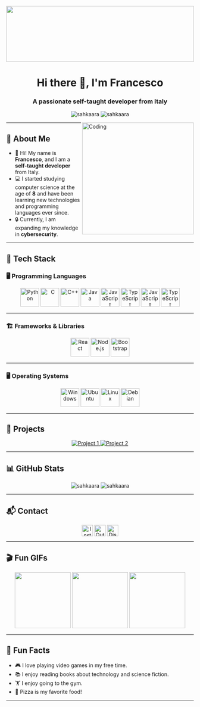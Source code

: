 <p align="center">
  <img src="https://media.giphy.com/media/2IudUHdI075HL02Pkk/giphy.gif" width="100%" height="150" />
</p>

<h1 align="center">Hi there 👋, I'm Francesco</h1>
<h3 align="center">A passionate self-taught developer from Italy</h3>

<p align="center">
  <img src="https://komarev.com/ghpvc/?username=sahkaara&label=Profile%20views&color=0e75b6&style=flat" alt="sahkaara" />
  <img src="https://img.shields.io/github/followers/sahkaara?label=Follow&style=social" alt="sahkaara" />
</p>

<img align="right" alt="Coding" src="https://media.giphy.com/media/M9gbBd9nbDrOTu1Mqx/giphy.gif" width="300" />

---

## 📌 About Me  
- 👋 Hi! My name is **Francesco**, and I am a **self-taught developer** from Italy.  
- 💻 I started studying computer science at the age of **8** and have been learning new technologies and programming languages ever since.  
- 🔒 Currently, I am expanding my knowledge in **cybersecurity**.  

---

## 🚀 Tech Stack  

### 🖥️ Programming Languages  
<p align="center">
  <img src="https://media.giphy.com/media/KAq5w47R9rmTuvWOWa/giphy.gif" alt="Python" width="50" height="50"/>
  <img src="https://cdn.jsdelivr.net/gh/devicons/devicon/icons/c/c-original.svg" alt="C" width="50" height="50"/>
  <img src="https://cdn.jsdelivr.net/gh/devicons/devicon/icons/cplusplus/cplusplus-original.svg" alt="C++" width="50" height="50"/>
  <img src="https://cdn.jsdelivr.net/gh/devicons/devicon/icons/java/java-original.svg" alt="Java" width="50" height="50"/>
  <img src="https://cdn.jsdelivr.net/gh/devicons/devicon/icons/javascript/javascript-original.svg" alt="JavaScript" width="50" height="50"/>
  <img src="https://cdn.jsdelivr.net/gh/devicons/devicon/icons/typescript/typescript-original.svg" alt="TypeScript" width="50" height="50"/>
  <img src="https://media.giphy.com/media/XAxylRMCdpbEWUAvr8/giphy.gif" alt="JavaScript" width="50" height="50"/>
  <img src="https://media.giphy.com/media/fsEaZldNC8A1PJ3mwp/giphy.gif" alt="TypeScript" width="50" height="50"/>
</p>

---

### 🏗️ Frameworks & Libraries  
<p align="center">
  <img src="https://media.giphy.com/media/eNAsjO55tPbgaor7ma/giphy.gif" alt="React" width="50" height="50"/>
  <img src="https://media.giphy.com/media/kdFc8fubgS31b8DsVu/giphy.gif" alt="Node.js" width="50" height="50"/>
  <img src="https://cdn.jsdelivr.net/gh/devicons/devicon/icons/bootstrap/bootstrap-original.svg" alt="Bootstrap" width="50" height="50"/>
</p>

---

### 🖥️ Operating Systems  
<p align="center">
  <img src="https://cdn.jsdelivr.net/gh/devicons/devicon/icons/windows8/windows8-original.svg" alt="Windows" width="50" height="50"/>
  <img src="https://cdn.jsdelivr.net/gh/devicons/devicon/icons/ubuntu/ubuntu-plain.svg" alt="Ubuntu" width="50" height="50"/>
  <img src="https://cdn.jsdelivr.net/gh/devicons/devicon/icons/linux/linux-original.svg" alt="Linux" width="50" height="50"/>
  <img src="https://cdn.jsdelivr.net/gh/devicons/devicon/icons/debian/debian-original.svg" alt="Debian" width="50" height="50"/>
</p>

---

## 📂 Projects  
<p align="center">
  <a href="https://github.com/Sahkaara/Financial_shares_tracker" target="_blank">
    <img src="https://img.shields.io/badge/Project%201-Click%20to%20view-blue?style=for-the-badge&logo=github" alt="Project 1"/>
  </a>
  <a href="https://github.com/Sahkaara/Generatore_di_README.md" target="_blank">
    <img src="https://img.shields.io/badge/Project%202-Click%20to%20view-blue?style=for-the-badge&logo=github" alt="Project 2"/>
  </a>

---

## 📊 GitHub Stats  
<p align="center">
  <img src="https://github-readme-stats.vercel.app/api?username=sahkaara&show_icons=true&theme=radical" alt="sahkaara" />  
  <img src="https://github-readme-stats.vercel.app/api/top-langs/?username=sahkaara&layout=compact&theme=radical" alt="sahkaara" />
</p>

---

## 📬 Contact  
<p align="center">
  <a href="https://www.instagram.com/checco_dinisi?igshid=MTFwNXR2c2xkZHRwcg==" target="blank"><img align="center" src="https://cdn.jsdelivr.net/gh/devicons/devicon/icons/instagram/instagram-original.svg" alt="Instagram" height="30" width="30" /></a>
  <a href="mailto:dinisi.francesco@outlook.it" target="blank"><img align="center" src="https://cdn.jsdelivr.net/gh/devicons/devicon/icons/microsoftoutlook/microsoftoutlook-original.svg" alt="Outlook" height="30" width="30" /></a>
  <a href="https://discord.com/users/Sahkaara" target="blank"><img align="center" src="https://cdn.jsdelivr.net/gh/devicons/devicon/icons/discord/discord-original.svg" alt="Discord" height="30" width="30" /></a>
</p>

---

## 🎬 Fun GIFs  
<p align="center">
  <img height="150" src="https://media3.giphy.com/media/v1.Y2lkPTc5MGI3NjExNjBvdXBhamgyYnYza2N5enNwaTQ2eWRkdnA2ZWhxNDhwMzNjdXNyNyZlcD12MV9pbnRlcm5hbF9naWZfYnlfaWQmY3Q9Zw/tHIRLHtNwxpjIFqPdV/giphy.gif" />
  <img height="150" src="https://media.giphy.com/media/13HgwGsXF0aiGY/giphy.gif" />
  <img height="150" src="https://media.giphy.com/media/26tn33aiTi1jkl6H6/giphy.gif" />
</p>

---

## 🎨 Fun Facts  
- 🎮 I love playing video games in my free time.
- 📚 I enjoy reading books about technology and science fiction.
- 🏋️ I enjoy going to the gym.
- 🍕 Pizza is my favorite food!

---
